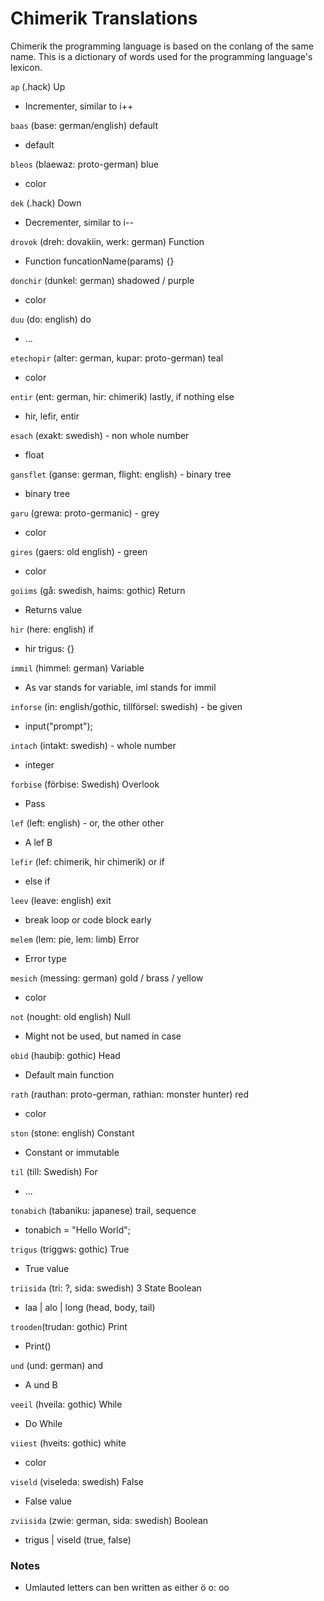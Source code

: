 # Chimerik Translations

Chimerik the programming language is based on the conlang of the same name. This is a dictionary of words used for the programming language's lexicon.

```ap``` (.hack) Up
 - Incrementer, similar to i++

```baas``` (base: german/english) default
 - default

```bleos``` (blaewaz: proto-german) blue
 - color

```dek``` (.hack) Down
 - Decrementer, similar to i--

```drovok``` (dreh: dovakiin, werk: german) Function
 - Function funcationName(params) {}

```donchir``` (dunkel: german) shadowed / purple
 - color

```duu``` (do: english) do
 - ...

```etechopir``` (alter: german, kupar: proto-german) teal
 - color

```entir``` (ent: german, hir: chimerik) lastly, if nothing else
 - hir, lefir, entir

```esach``` (exakt: swedish) - non whole number
 - float

```gansflet``` (ganse: german, flight: english) - binary tree
 - binary tree

```garu``` (grewa: proto-germanic) - grey
 - color

```gires``` (gaers: old english) - green
 - color

```goiims``` (gå: swedish, haims: gothic) Return
 - Returns value

```hir``` (here: english) if
 - hir trigus: {}

```immil``` (himmel: german) Variable
 - As var stands for variable, iml stands for immil

```inforse``` (in: english/gothic, tillförsel: swedish) - be given
 - input("prompt");

```intach``` (intakt: swedish) - whole number
 - integer

```forbise``` (förbise: Swedish) Overlook
 - Pass

```lef``` (left: english) - or, the other other
 - A lef B

```lefir``` (lef: chimerik, hir chimerik) or if
 - else if

```leev``` (leave: english) exit
 - break loop or code block early

```melem``` (lem: pie, lem: limb) Error
 - Error type

```mesich``` (messing: german) gold / brass / yellow
 - color

```not``` (nought: old english) Null
 - Might not be used, but named in case

```obid``` (haubiþ: gothic) Head
 - Default main function

```rath``` (rauthan: proto-german, rathian: monster hunter) red
 - color

```ston``` (stone: english) Constant
 - Constant or immutable

```til``` (till: Swedish) For
 - ...

```tonabich``` (tabaniku: japanese) trail, sequence
 - tonabich = "Hello World";

```trigus``` (triggws: gothic) True
 - True value

```triisida``` (tri: ?, sida: swedish) 3 State Boolean
 - laa | alo | long (head, body, tail)

```trooden```(trudan: gothic) Print
 - Print(<string>)

```und``` (und: german) and
 - A und B

```veeil``` (hveila: gothic) While
 - Do While

```viiest``` (hveits: gothic) white
 - color

```viseld``` (viseleda: swedish) False
 - False value

```zviisida``` (zwie: german, sida: swedish) Boolean
 - trigus | viseld (true, false)



### Notes
 - Umlauted letters can ben written as either ö o: oo